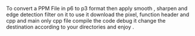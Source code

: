 To convert a PPM File in p6 to p3 format then apply smooth , sharpen and edge detection filter on it to use it 
download the pixel, function header and cpp and main only cpp file compile the code debug it change the destination 
according to your directories and enjoy .
